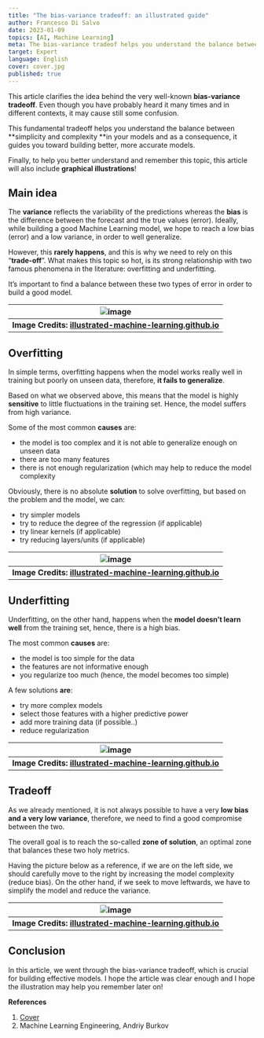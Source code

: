 ```yaml
---
title: "The bias-variance tradeoff: an illustrated guide"
author: Francesco Di Salvo
date: 2023-01-09
topics: [AI, Machine Learning]
meta: The bias-variance tradeof helps you understand the balance between simplicity and complexity.
target: Expert
language: English
cover: cover.jpg
published: true
---
```


This article clarifies the idea behind the very well-known **bias-variance tradeoff**. Even though you have probably heard it many times and in different contexts, it may cause still some confusion.

This fundamental tradeoff helps you understand the balance between **simplicity and complexity **in your models and as a consequence, it guides you toward building better, more accurate models.

Finally, to help you better understand and remember this topic, this article will also include **graphical illustrations**!

## Main idea
The **variance** reflects the variability of the predictions whereas the **bias** is the difference between the forecast and the true values (error). Ideally, while building a good Machine Learning model, we hope to reach a low bias (error) and a low variance, in order to well generalize.

However, this **rarely happens**, and this is why we need to rely on this “**trade-off**”. What makes this topic so hot, is its strong relationship with two famous phenomena in the literature: overfitting and underfitting. 

It’s important to find a balance between these two types of error in order to build a good model.

| ![image](./article_1.png) |
|:--:|
| <b>Image Credits: [illustrated-machine-learning.github.io](https://illustrated-machine-learning.github.io/)</b>|


## Overfitting
In simple terms, overfitting happens when the model works really well in training but poorly on unseen data, therefore, **it fails to generalize**.

Based on what we observed above, this means that the model is highly **sensitive** to little fluctuations in the training set. Hence, the model suffers from high variance.

Some of the most common **causes** are:
- the model is too complex and it is not able to generalize enough on unseen data 
- there are too many features
- there is not enough regularization (which may help to reduce the model complexity

Obviously, there is no absolute **solution** to solve overfitting, but based on the problem and the model, we can:
- try simpler models
- try to reduce the degree of the regression (if applicable)
- try linear kernels (if applicable)
- try reducing layers/units (if applicable)

| ![image](./article_2.png) |
|:--:|
| <b>Image Credits: [illustrated-machine-learning.github.io](https://illustrated-machine-learning.github.io/)</b>|

## Underfitting
Underfitting, on the other hand, happens when the **model doesn’t learn well** from the training set, hence, there is a high bias.

The most common **causes** are:
- the model is too simple for the data
- the features are not informative enough
- you regularize too much (hence, the model becomes too simple)

A few solutions **are**:
- try more complex models
- select those features with a higher predictive power
- add more training data (if possible..)
- reduce regularization

| ![image](./article_3.png) |
|:--:|
| <b>Image Credits: [illustrated-machine-learning.github.io](https://illustrated-machine-learning.github.io/)</b>|

## Tradeoff

As we already mentioned, it is not always possible to have a very **low bias and a very low variance**, therefore, we need to find a good compromise between the two.

The overall goal is to reach the so-called **zone of solution**, an optimal zone that balances these two holy metrics.

Having the picture below as a reference, if we are on the left side, we should carefully move to the right by increasing the model complexity (reduce bias). On the other hand, if we seek to move leftwards, we have to simplify the model and reduce the variance.

| ![image](./article_4.png) |
|:--:|
| <b>Image Credits: [illustrated-machine-learning.github.io](https://illustrated-machine-learning.github.io/)</b>|

## Conclusion

In this article, we went through the bias-variance tradeoff, which is crucial for building effective models. I hope the article was clear enough and I hope the illustration may help you remember later on!

**References**
1. [Cover](https://www.pexels.com/it-it/foto/salutare-uomo-donna-mano-4021794/)
2. Machine Learning Engineering, Andriy Burkov
